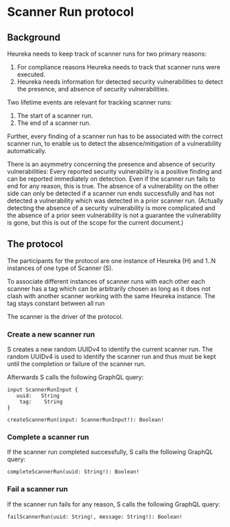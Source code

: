 # Scanner Run protocol

## Background

Heureka needs to keep track of scanner runs for two primary reasons:

1. For compliance reasons Heureka needs to track that scanner runs were
executed.
2. Heureka needs information for detected security vulnerabilities to detect the
presence, and absence of security vulnerabilities.

Two lifetime events are relevant for tracking scanner runs:

1. The start of a scanner run.
2. The end of a scanner run.

Further, every finding of a scanner run has to be associated with the correct
scanner run, to enable us to detect the absence/mitigation of a vulnerability
automatically.

There is an asymmetry concerning the presence and absence of security
vulnerabilities: Every reported security vulnerability is a positive finding
and can be reported immediately on detection. Even if the scanner run fails to
end for any reason, this is true. The absence of a vulnerability on the other
side can only be detected if a scanner run ends successfully and has not
detected a vulnerability which was detected in a prior scanner run.  (Actually
detecting the absence of a security vulnerability is more complicated and the
absence of a prior seen vulnerability is not a guarantee the vulnerability is
gone, but this is out of the scope for the current document.)

## The protocol

The participants for the protocol are one instance of Heureka (H) and 1..N
instances of one type of Scanner (S).

To associate different instances of scanner runs with each other each scanner
has a tag which can be arbitrarily chosen as long as it does not clash with
another scanner working with the same Heureka instance. The tag stays constant between all run

The scanner is the driver of the protocol.

### Create a new scanner run

S creates a new random UUIDv4 to identify the current scanner run. The random
UUIDv4 is used to identify the scanner run and thus must be kept until the
completion or failure of the scanner run.

Afterwards S calls the following GraphQL query:

    input ScannerRunInput {
       uuid:   String
        tag:    String
    }

    createScannerRun(input: ScannerRunInput!): Boolean!


### Complete a scanner run

If the scanner run completed successfully, S calls the following GraphQL query:

    completeScannerRun(uuid: String!): Boolean!

### Fail a scanner run

If the scanner run fails for any reason, S calls the following GraphQL query:

    failScannerRun(uuid: String!, message: String!): Boolean!
